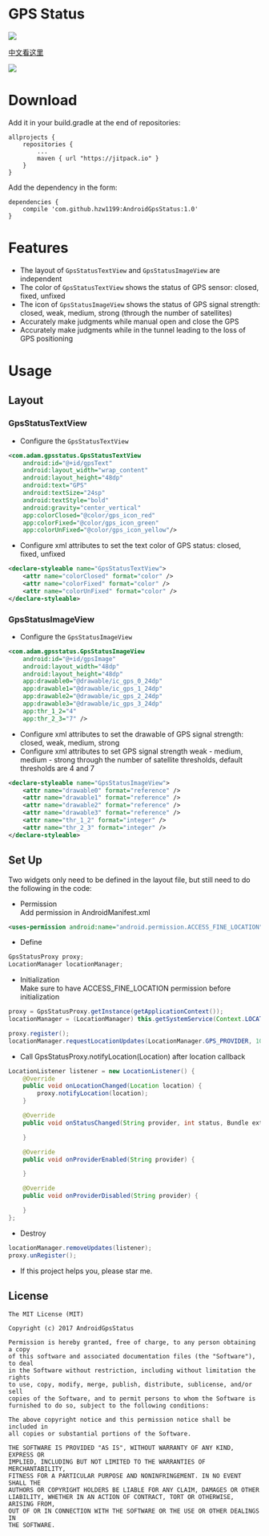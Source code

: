 # GPS Status
[![](https://jitpack.io/v/hzw1199/AndroidGpsStatus.svg)](https://jitpack.io/#hzw1199/AndroidGpsStatus)

[中文看这里](/READMEcn.md)  

![](/media/anglerM4B30Xwuzongheng04042017015425.gif)

# Download
Add it in your build.gradle at the end of repositories:  

```
allprojects {
    repositories {
        ...
        maven { url "https://jitpack.io" }
    }
}
```

Add the dependency in the form:  

```
dependencies {
    compile 'com.github.hzw1199:AndroidGpsStatus:1.0'
}
```
# Features

* The layout of ```GpsStatusTextView``` and ```GpsStatusImageView``` are independent  
* The color of ```GpsStatusTextView``` shows the status of GPS sensor: closed, fixed, unfixed  
* The icon of ```GpsStatusImageView``` shows the status of GPS signal strength: closed, weak, medium, strong (through the number of satellites)  
* Accurately make judgments while manual open and close the GPS  
* Accurately make judgments while in the tunnel leading to the loss of GPS positioning  

# Usage

## Layout

### GpsStatusTextView

* Configure the ```GpsStatusTextView```  

```xml
<com.adam.gpsstatus.GpsStatusTextView
    android:id="@+id/gpsText"
    android:layout_width="wrap_content"
    android:layout_height="48dp"
    android:text="GPS"
    android:textSize="24sp"
    android:textStyle="bold"
    android:gravity="center_vertical"
    app:colorClosed="@color/gps_icon_red"
    app:colorFixed="@color/gps_icon_green"
    app:colorUnFixed="@color/gps_icon_yellow"/>
```
* Configure xml attributes to set the text color of GPS status: closed, fixed, unfixed  

```xml
<declare-styleable name="GpsStatusTextView">
    <attr name="colorClosed" format="color" />
    <attr name="colorFixed" format="color" />
    <attr name="colorUnFixed" format="color" />
</declare-styleable>
```

### GpsStatusImageView

* Configure the ```GpsStatusImageView```  

```xml
<com.adam.gpsstatus.GpsStatusImageView
    android:id="@+id/gpsImage"
    android:layout_width="48dp"
    android:layout_height="48dp"
    app:drawable0="@drawable/ic_gps_0_24dp"
    app:drawable1="@drawable/ic_gps_1_24dp"
    app:drawable2="@drawable/ic_gps_2_24dp"
    app:drawable3="@drawable/ic_gps_3_24dp"
    app:thr_1_2="4"
    app:thr_2_3="7" />
```
* Configure xml attributes to set the drawable of GPS signal strength: closed, weak, medium, strong  
* Configure xml attributes to set GPS signal strength weak - medium, medium - strong through the number of satellite thresholds, default thresholds are 4 and 7  

```xml
<declare-styleable name="GpsStatusImageView">
    <attr name="drawable0" format="reference" />
    <attr name="drawable1" format="reference" />
    <attr name="drawable2" format="reference" />
    <attr name="drawable3" format="reference" />
    <attr name="thr_1_2" format="integer" />
    <attr name="thr_2_3" format="integer" />
</declare-styleable>
```

## Set Up
Two widgets only need to be defined in the layout file, but still need to do the following in the code:

* Permission  
Add permission in AndroidManifest.xml  

```xml
<uses-permission android:name="android.permission.ACCESS_FINE_LOCATION" />
```

* Define  

```java
GpsStatusProxy proxy;
LocationManager locationManager;
```

* Initialization  
Make sure to have ACCESS_FINE_LOCATION permission before initialization

```java
proxy = GpsStatusProxy.getInstance(getApplicationContext());
locationManager = (LocationManager) this.getSystemService(Context.LOCATION_SERVICE);

proxy.register();
locationManager.requestLocationUpdates(LocationManager.GPS_PROVIDER, 1000, 1, listener);
```

* Call GpsStatusProxy.notifyLocation(Location) after location callback  

```java
LocationListener listener = new LocationListener() {
    @Override
    public void onLocationChanged(Location location) {
        proxy.notifyLocation(location);
    }

    @Override
    public void onStatusChanged(String provider, int status, Bundle extras) {

    }

    @Override
    public void onProviderEnabled(String provider) {

    }

    @Override
    public void onProviderDisabled(String provider) {

    }
};
```

* Destroy  
  
```java
locationManager.removeUpdates(listener);
proxy.unRegister();
```



* If this project helps you, please star me.  

## License

```
The MIT License (MIT)

Copyright (c) 2017 AndroidGpsStatus

Permission is hereby granted, free of charge, to any person obtaining a copy
of this software and associated documentation files (the "Software"), to deal
in the Software without restriction, including without limitation the rights
to use, copy, modify, merge, publish, distribute, sublicense, and/or sell
copies of the Software, and to permit persons to whom the Software is
furnished to do so, subject to the following conditions:

The above copyright notice and this permission notice shall be included in
all copies or substantial portions of the Software.

THE SOFTWARE IS PROVIDED "AS IS", WITHOUT WARRANTY OF ANY KIND, EXPRESS OR
IMPLIED, INCLUDING BUT NOT LIMITED TO THE WARRANTIES OF MERCHANTABILITY,
FITNESS FOR A PARTICULAR PURPOSE AND NONINFRINGEMENT. IN NO EVENT SHALL THE
AUTHORS OR COPYRIGHT HOLDERS BE LIABLE FOR ANY CLAIM, DAMAGES OR OTHER
LIABILITY, WHETHER IN AN ACTION OF CONTRACT, TORT OR OTHERWISE, ARISING FROM,
OUT OF OR IN CONNECTION WITH THE SOFTWARE OR THE USE OR OTHER DEALINGS IN
THE SOFTWARE.
```

